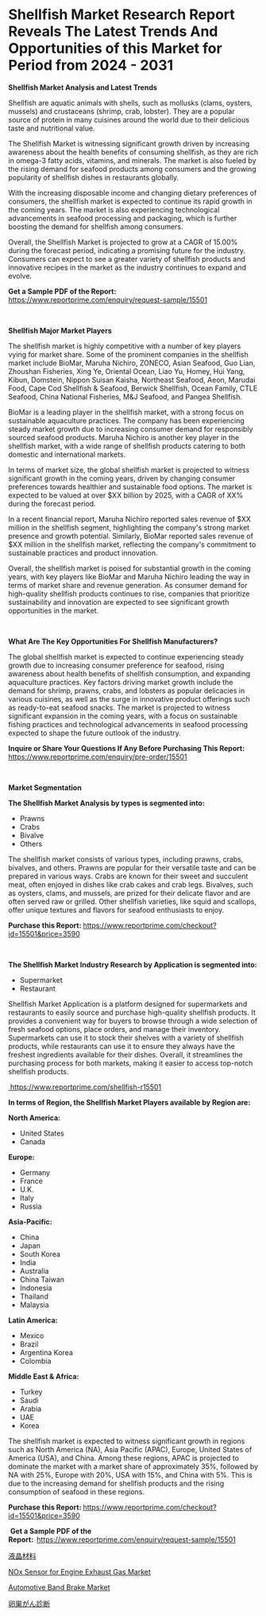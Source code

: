 <p><h1>Shellfish Market Research Report Reveals The Latest Trends And Opportunities of this Market for Period from 2024 - 2031</h1></p><p><strong>Shellfish Market Analysis and Latest Trends</strong></p>
<p><p>Shellfish are aquatic animals with shells, such as mollusks (clams, oysters, mussels) and crustaceans (shrimp, crab, lobster). They are a popular source of protein in many cuisines around the world due to their delicious taste and nutritional value.</p><p>The Shellfish Market is witnessing significant growth driven by increasing awareness about the health benefits of consuming shellfish, as they are rich in omega-3 fatty acids, vitamins, and minerals. The market is also fueled by the rising demand for seafood products among consumers and the growing popularity of shellfish dishes in restaurants globally.</p><p>With the increasing disposable income and changing dietary preferences of consumers, the shellfish market is expected to continue its rapid growth in the coming years. The market is also experiencing technological advancements in seafood processing and packaging, which is further boosting the demand for shellfish among consumers.</p><p>Overall, the Shellfish Market is projected to grow at a CAGR of 15.00% during the forecast period, indicating a promising future for the industry. Consumers can expect to see a greater variety of shellfish products and innovative recipes in the market as the industry continues to expand and evolve.</p></p>
<p><strong>Get a Sample PDF of the Report:&nbsp;</strong> <a href="https://www.reportprime.com/enquiry/request-sample/15501">https://www.reportprime.com/enquiry/request-sample/15501</a></p>
<p>&nbsp;</p>
<p><strong>Shellfish Major Market Players</strong></p>
<p><p>The shellfish market is highly competitive with a number of key players vying for market share. Some of the prominent companies in the shellfish market include BioMar, Maruha Nichiro, ZONECO, Asian Seafood, Guo Lian, Zhoushan Fisheries, Xing Ye, Oriental Ocean, Liao Yu, Homey, Hui Yang, Kibun, Domstein, Nippon Suisan Kaisha, Northeast Seafood, Aeon, Marudai Food, Cape Cod Shellfish & Seafood, Berwick Shellfish, Ocean Family, CTLE Seafood, China National Fisheries, M&J Seafood, and Pangea Shellfish.</p><p>BioMar is a leading player in the shellfish market, with a strong focus on sustainable aquaculture practices. The company has been experiencing steady market growth due to increasing consumer demand for responsibly sourced seafood products. Maruha Nichiro is another key player in the shellfish market, with a wide range of shellfish products catering to both domestic and international markets.</p><p>In terms of market size, the global shellfish market is projected to witness significant growth in the coming years, driven by changing consumer preferences towards healthier and sustainable food options. The market is expected to be valued at over $XX billion by 2025, with a CAGR of XX% during the forecast period.</p><p>In a recent financial report, Maruha Nichiro reported sales revenue of $XX million in the shellfish segment, highlighting the company's strong market presence and growth potential. Similarly, BioMar reported sales revenue of $XX million in the shellfish market, reflecting the company's commitment to sustainable practices and product innovation.</p><p>Overall, the shellfish market is poised for substantial growth in the coming years, with key players like BioMar and Maruha Nichiro leading the way in terms of market share and revenue generation. As consumer demand for high-quality shellfish products continues to rise, companies that prioritize sustainability and innovation are expected to see significant growth opportunities in the market.</p></p>
<p>&nbsp;</p>
<p><strong>What Are The Key Opportunities For Shellfish Manufacturers?</strong></p>
<p><p>The global shellfish market is expected to continue experiencing steady growth due to increasing consumer preference for seafood, rising awareness about health benefits of shellfish consumption, and expanding aquaculture practices. Key factors driving market growth include the demand for shrimp, prawns, crabs, and lobsters as popular delicacies in various cuisines, as well as the surge in innovative product offerings such as ready-to-eat seafood snacks. The market is projected to witness significant expansion in the coming years, with a focus on sustainable fishing practices and technological advancements in seafood processing expected to shape the future outlook of the industry.</p></p>
<p><strong>Inquire or Share Your Questions If Any Before Purchasing This Report:</strong> <a href="https://www.reportprime.com/enquiry/pre-order/15501">https://www.reportprime.com/enquiry/pre-order/15501</a></p>
<p>&nbsp;</p>
<p><strong>Market Segmentation</strong></p>
<p><strong>The Shellfish Market Analysis by types is segmented into:</strong></p>
<p><ul><li>Prawns</li><li>Crabs</li><li>Bivalve</li><li>Others</li></ul></p>
<p><p>The shellfish market consists of various types, including prawns, crabs, bivalves, and others. Prawns are popular for their versatile taste and can be prepared in various ways. Crabs are known for their sweet and succulent meat, often enjoyed in dishes like crab cakes and crab legs. Bivalves, such as oysters, clams, and mussels, are prized for their delicate flavor and are often served raw or grilled. Other shellfish varieties, like squid and scallops, offer unique textures and flavors for seafood enthusiasts to enjoy.</p></p>
<p><strong>Purchase this Report:&nbsp;</strong><a href="https://www.reportprime.com/checkout?id=15501&price=3590">https://www.reportprime.com/checkout?id=15501&price=3590</a></p>
<p>&nbsp;</p>
<p><strong>The Shellfish Market Industry Research by Application is segmented into:</strong></p>
<p><ul><li>Supermarket</li><li>Restaurant</li></ul></p>
<p><p>Shellfish Market Application is a platform designed for supermarkets and restaurants to easily source and purchase high-quality shellfish products. It provides a convenient way for buyers to browse through a wide selection of fresh seafood options, place orders, and manage their inventory. Supermarkets can use it to stock their shelves with a variety of shellfish products, while restaurants can use it to ensure they always have the freshest ingredients available for their dishes. Overall, it streamlines the purchasing process for both markets, making it easier to access top-notch shellfish products.</p></p>
<p><a href="https://www.reportprime.com/shellfish-r15501">&nbsp;https://www.reportprime.com/shellfish-r15501</a></p>
<p><strong>In terms of Region, the Shellfish Market Players available by Region are:</strong></p>
<p>
    <p> <strong> North America: </strong>
        <ul>
            <li>United States</li>
            <li>Canada</li>
        </ul>
        </p> 
    <p> <strong> Europe: </strong>
        <ul>
            <li>Germany</li>
            <li>France</li>
            <li>U.K.</li>
            <li>Italy</li>
            <li>Russia</li>
        </ul>
        </p> 
    <p> <strong> Asia-Pacific: </strong>
        <ul>
            <li>China</li>
            <li>Japan</li>
            <li>South Korea</li>
            <li>India</li>
            <li>Australia</li>
            <li>China Taiwan</li>
            <li>Indonesia</li>
            <li>Thailand</li>
            <li>Malaysia</li>
        </ul>
        </p> 
    <p> <strong> Latin America: </strong>
        <ul>
            <li>Mexico</li>
            <li>Brazil</li>
            <li>Argentina Korea</li>
            <li>Colombia</li>
        </ul>
        </p> 
    <p> <strong> Middle East & Africa: </strong>
        <ul>
            <li>Turkey</li>
            <li>Saudi</li>
            <li>Arabia</li>
            <li>UAE</li>
            <li>Korea</li>
        </ul>
    </p>
    </p>
<p><p>The shellfish market is expected to witness significant growth in regions such as North America (NA), Asia Pacific (APAC), Europe, United States of America (USA), and China. Among these regions, APAC is projected to dominate the market with a market share of approximately 35%, followed by NA with 25%, Europe with 20%, USA with 15%, and China with 5%. This is due to the increasing demand for shellfish products and the rising consumption of seafood in these regions.</p></p>
<p><strong>Purchase this Report: </strong><a href="https://www.reportprime.com/checkout?id=15501&price=3590">https://www.reportprime.com/checkout?id=15501&price=3590</a></p>
<p>&nbsp;<strong>Get a Sample PDF of the Report:&nbsp;&nbsp;</strong><a href="https://www.reportprime.com/enquiry/request-sample/15501">https://www.reportprime.com/enquiry/request-sample/15501</a></p>
<p><strong></strong></p>
<p><p><a href="https://medium.com/@ebbkautzer/%E6%B6%B2%E6%99%B6%E6%9D%90%E6%96%99%E5%B8%82%E5%A0%B4%E3%81%AE%E3%83%88%E3%83%AC%E3%83%B3%E3%83%89%E3%81%A8%E5%B8%82%E5%A0%B4%E5%88%86%E6%9E%90%E3%81%AF2024%E5%B9%B4%E3%81%8B%E3%82%892031%E5%B9%B4%E3%81%BE%E3%81%A7%E3%81%AE%E4%BA%88%E6%B8%AC%E3%81%95%E3%82%8C%E3%81%A6%E3%81%84%E3%81%BE%E3%81%99-f906d5d0f716">液晶材料</a></p><p><a href="https://www.linkedin.com/pulse/nox-sensor-engine-exhaust-gas-market-size-global-industry-xovve?trackingId=fmxjG6e4JdMZA5NZ9u1l%2FA%3D%3D">NOx Sensor for Engine Exhaust Gas Market</a></p><p><a href="https://www.linkedin.com/pulse/automotive-band-brake-market-comprehensive-report-its-share-dkf6e?trackingId=xfpH9QURF8IDCP%2F2NjNTrg%3D%3D">Automotive Band Brake Market</a></p><p><a href="https://medium.com/@fabianhoncescu2022/%E5%8D%B5%E5%B7%A3%E3%81%8C%E3%82%93%E8%A8%BA%E6%96%AD%E5%B8%82%E5%A0%B4%E3%81%AE%E8%A6%8F%E6%A8%A1-cagr-%E3%83%88%E3%83%AC%E3%83%B3%E3%83%89-2024%E5%B9%B4%E3%81%8B%E3%82%892030%E5%B9%B4-dfef99e2b039">卵巣がん診断</a></p></p>